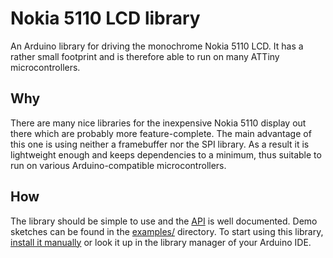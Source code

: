 # Nokia 5110 LCD library
An Arduino library for driving the monochrome Nokia 5110 LCD. It has a rather small footprint and is therefore able to run on many ATTiny microcontrollers.

## Why
There are many nice libraries for the inexpensive Nokia 5110 display out there which are probably more feature-complete. The main advantage of this one is using neither a framebuffer nor the SPI library. As a result it is lightweight enough and keeps dependencies to a minimum, thus suitable to run on various Arduino-compatible microcontrollers.

## How
The library should be simple to use and the [API](https://github.com/platisd/nokia-5110-lcd-library/blob/master/src/Nokia_LCD.h) is well documented. Demo sketches can be found in the [examples/](https://github.com/platisd/nokia-5110-lcd-library/tree/master/examples) directory. To start using this library, [install it manually](https://www.arduino.cc/en/Guide/Libraries) or look it up in the library manager of your Arduino IDE.
